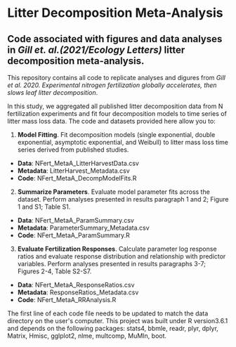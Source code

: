 # Litter Decomposition Meta-Analysis
## Code associated with figures and data analyses in *Gill et. al.(2021/Ecology Letters)* litter decomposition meta-analysis. 
This repository contains all code to replicate analyses and digures from *Gill et al. 2020. Experimental nitrogen fertilization globally accelerates, then slows leaf litter decomposition*. 

In this study, we aggregated all published litter decomposition data from N fertilization experiments and fit four decomposition models to time series of litter mass loss data. The code and datasets provided here allow you to: 
1. **Model Fitting**. Fit decomposition models (single exponential, double exponential, asymptotic exponential, and Weibull) to litter mass loss time series derived from published studies.
 - **Data**: NFert_MetaA_LitterHarvestData.csv
 - **Metadata**: LitterHarvest_Metadata.csv
 - **Code**: NFert_MetaA_DecompModelFits.R
2. **Summarize Parameters**. Evaluate model parameter fits across the dataset. Perform analyses presented in results paragraph 1 and 2; Figure 1 and S1; Table S1.
 - **Data**: NFert_MetaA_ParamSummary.csv
 - **Metadata**: ParameterSummary_Metadata.csv
 - **Code**: NFert_MetaA_ParamSummary.R  
3. **Evaluate Fertilization Responses**. Calculate parameter log response ratios and evaluate response distribution and relationship with predictor variables. Perform analyses presented in results paragraphs 3-7; Figures 2-4, Table S2-S7.
 - **Data**: NFert_MetaA_ResponseRatios.csv
 - **Metadata**: ResponseRatios_Metadata.csv
 - **Code**: NFert_MetaA_RRAnalysis.R
 
The first line of each code file needs to be updated to match the data directory on the user's computer.  This project was built under R version3.6.1 and depends on the following packages: stats4, bbmle, readr, plyr, dplyr, Matrix, Hmisc, gglplot2, nlme, multcomp, MuMIn, boot.
